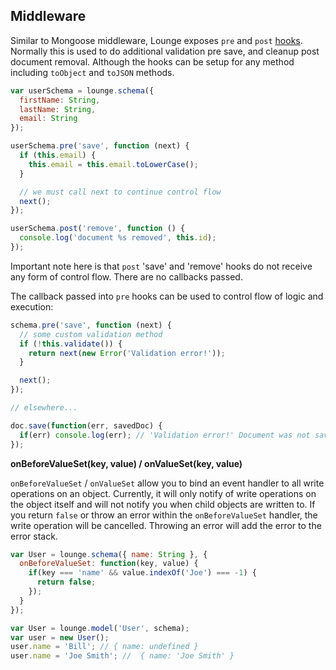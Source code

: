 ## Middleware <a id="middleware"></a>

Similar to Mongoose middleware, Lounge exposes `pre` and `post` [hooks](https://www.github.com/bojand/grappling-hook).
Normally this is used to do additional validation pre save, and cleanup post document removal. Although the hooks can be
setup for any method including `toObject` and `toJSON` methods.


```js
var userSchema = lounge.schema({
  firstName: String,
  lastName: String,
  email: String
});

userSchema.pre('save', function (next) {
  if (this.email) {
    this.email = this.email.toLowerCase();
  }

  // we must call next to continue control flow
  next();
});

userSchema.post('remove', function () {
  console.log('document %s removed', this.id);
});
```

Important note here is that `post` 'save' and 'remove' hooks do not receive any form of control flow. There are no
callbacks passed.

The callback passed into `pre` hooks can be used to control flow of logic and execution:

```js
schema.pre('save', function (next) {
  // some custom validation method
  if (!this.validate()) {
    return next(new Error('Validation error!'));
  }

  next();
});

// elsewhere...

doc.save(function(err, savedDoc) {
  if(err) console.log(err); // 'Validation error!' Document was not saved
});
```

**onBeforeValueSet(key, value) / onValueSet(key, value)**

`onBeforeValueSet` / `onValueSet` allow you to bind an event handler to all write operations on an object.
Currently, it will only notify of write operations on the object itself and will not notify you when child objects are
written to. If you return `false` or throw an error within the `onBeforeValueSet` handler, the write operation will be
cancelled. Throwing an error will add the error to the error stack.

```js
var User = lounge.schema({ name: String }, {
  onBeforeValueSet: function(key, value) {
    if(key === 'name' && value.indexOf('Joe') === -1) {
      return false;
    });
  }
});

var User = lounge.model('User', schema);
var user = new User();
user.name = 'Bill'; // { name: undefined }
user.name = 'Joe Smith'; //  { name: 'Joe Smith' }
```
